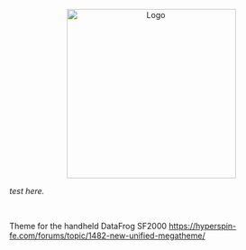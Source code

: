 <p align="center">
<img alt="Logo" src="https://i.ibb.co/Tm85sKL/unified-logo-png.png" width="300px">
</p>

*test here.*

<p>&nbsp;</p>

Theme for the handheld DataFrog SF2000
https://hyperspin-fe.com/forums/topic/1482-new-unified-megatheme/
